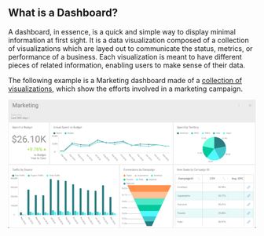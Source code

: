 ## What is a Dashboard?

A dashboard, in essence, is a quick and simple way to display minimal information at first sight. It is a data visualization composed of a collection of visualizations which are layed out to communicate the status, metrics, or performance of a business. Each visualization is meant to have different pieces of related information, enabling users to make sense of their data.

The following example is a Marketing dashboard made of a [collection of visualizations](~/jp/data-visualizations/What-is-Visualization.md), which show the efforts involved in a marketing campaign.

![A dashboard sample](images/dashboard-sample.png)
